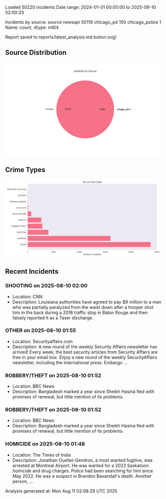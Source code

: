 
Loaded 50220 incidents
Date range: 2024-01-01 00:00:00 to 2025-08-10 02:00:33

Incidents by source:
source
newsapi           50119
chicago_pd          100
chicago_police        1
Name: count, dtype: int64

Report saved to reports/latest_analysis.md
bution.svg)

## Source Distribution
![Source Distribution](images/source_distribution.svg)

## Crime Types
![Crime Types](images/crime_types.svg)

## Recent Incidents

### SHOOTING on 2025-08-10 02:00
- Location: CNN
- Description: Louisiana authorities have agreed to pay $9 million to a man who was partially paralyzed from the waist down after a trooper shot him in the back during a 2018 traffic stop in Baton Rouge and then falsely reported it as a Taser discharge.


### OTHER on 2025-08-10 01:55
- Location: Securityaffairs.com
- Description: A new round of the weekly Security Affairs newsletter has arrived! Every week, the best security articles from Security Affairs are free in your email box. Enjoy a new round of the weekly SecurityAffairs newsletter, including the international press. Embargo …


### ROBBERY/THEFT on 2025-08-10 01:52
- Location: BBC News
- Description: Bangladesh marked a year since Sheikh Hasina fled with promises of renewal, but little mention of its problems.


### ROBBERY/THEFT on 2025-08-10 01:52
- Location: BBC News
- Description: Bangladesh marked a year since Sheikh Hasina fled with promises of renewal, but little mention of its problems.


### HOMICIDE on 2025-08-10 01:48
- Location: The Times of India
- Description: Jonathan Ouellet-Gendron, a most wanted fugitive, was arrested at Montreal Airport. He was wanted for a 2022 Saskatoon homicide and drug charges. Police had been searching for him since May 2022. He was a suspect in Brandon Baxandall's death. Another person, …

Analysis generated at: Mon Aug 11 02:08:29 UTC 2025
